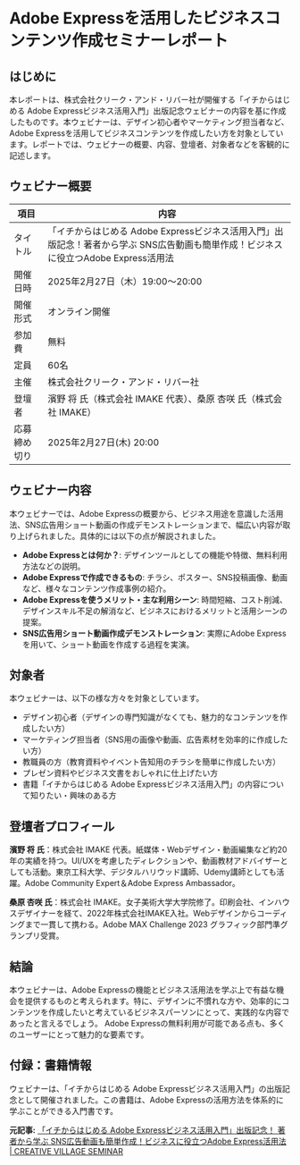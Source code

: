 # Adobe Expressを活用したビジネスコンテンツ作成セミナーレポート

## はじめに

本レポートは、株式会社クリーク・アンド・リバー社が開催する「イチからはじめる Adobe Expressビジネス活用入門」出版記念ウェビナーの内容を基に作成したものです。本ウェビナーは、デザイン初心者やマーケティング担当者など、Adobe Expressを活用してビジネスコンテンツを作成したい方を対象としています。レポートでは、ウェビナーの概要、内容、登壇者、対象者などを客観的に記述します。


## ウェビナー概要

| 項目          | 内容                                                                     |
|---------------|--------------------------------------------------------------------------|
| タイトル      | 「イチからはじめる Adobe Expressビジネス活用入門」出版記念！著者から学ぶ SNS広告動画も簡単作成！ビジネスに役立つAdobe Express活用法 |
| 開催日時      | 2025年2月27日（木）19:00～20:00                                           |
| 開催形式      | オンライン開催                                                              |
| 参加費        | 無料                                                                       |
| 定員          | 60名                                                                       |
| 主催          | 株式会社クリーク・アンド・リバー社                                         |
| 登壇者        | 濱野 将 氏（株式会社 IMAKE 代表）、桑原 杏咲 氏（株式会社 IMAKE）             |
| 応募締め切り  | 2025年2月27日(木) 20:00                                                   |


## ウェビナー内容

本ウェビナーでは、Adobe Expressの概要から、ビジネス用途を意識した活用法、SNS広告用ショート動画の作成デモンストレーションまで、幅広い内容が取り上げられました。具体的には以下の点が解説されました。

* **Adobe Expressとは何か？**: デザインツールとしての機能や特徴、無料利用方法などの説明。
* **Adobe Expressで作成できるもの**: チラシ、ポスター、SNS投稿画像、動画など、様々なコンテンツ作成事例の紹介。
* **Adobe Expressを使うメリット・主な利用シーン**: 時間短縮、コスト削減、デザインスキル不足の解消など、ビジネスにおけるメリットと活用シーンの提案。
* **SNS広告用ショート動画作成デモンストレーション**: 実際にAdobe Expressを用いて、ショート動画を作成する過程を実演。


## 対象者

本ウェビナーは、以下の様な方々を対象としています。

* デザイン初心者（デザインの専門知識がなくても、魅力的なコンテンツを作成したい方）
* マーケティング担当者（SNS用の画像や動画、広告素材を効率的に作成したい方）
* 教職員の方（教育資料やイベント告知用のチラシを簡単に作成したい方）
* プレゼン資料やビジネス文書をおしゃれに仕上げたい方
* 書籍「イチからはじめる Adobe Expressビジネス活用入門」の内容について知りたい・興味のある方


## 登壇者プロフィール

**濱野 将 氏**：株式会社 IMAKE 代表。紙媒体・Webデザイン・動画編集など約20年の実績を持つ。UI/UXを考慮したディレクションや、動画教材アドバイザーとしても活動。東京工科大学、デジタルハリウッド講師、Udemy講師としても活躍。Adobe Community Expert＆Adobe Express Ambassador。

**桑原 杏咲 氏**：株式会社 IMAKE。女子美術大学大学院修了。印刷会社、インハウスデザイナーを経て、2022年株式会社IMAKE入社。Webデザインからコーディングまで一貫して携わる。Adobe MAX Challenge 2023 グラフィック部門準グランプリ受賞。


## 結論

本ウェビナーは、Adobe Expressの機能とビジネス活用法を学ぶ上で有益な機会を提供するものと考えられます。特に、デザインに不慣れな方や、効率的にコンテンツを作成したいと考えているビジネスパーソンにとって、実践的な内容であったと言えるでしょう。  Adobe Expressの無料利用が可能である点も、多くのユーザーにとって魅力的な要素です。


## 付録：書籍情報

ウェビナーは、「イチからはじめる Adobe Expressビジネス活用入門」の出版記念として開催されました。この書籍は、Adobe Expressの活用方法を体系的に学ぶことができる入門書です。




**元記事:** [「イチからはじめる Adobe Expressビジネス活用入門」出版記念！ 著者から学ぶ SNS広告動画も簡単作成！ビジネスに役立つAdobe Express活用法 | CREATIVE VILLAGE SEMINAR](https://www.creativevillage.ne.jp/category/crv_event/157719/)